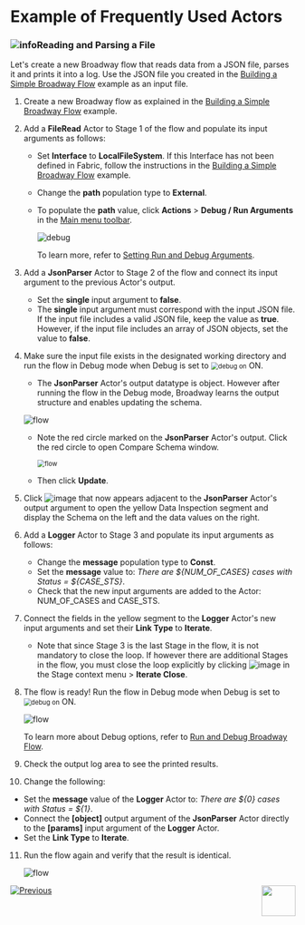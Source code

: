 # Example of Frequently Used Actors


### ![info](/academy/images/example.png)Reading and Parsing a File

Let's create a new Broadway flow that reads data from a JSON file, parses it and prints it into a log. Use the JSON file you created in the [Building a Simple Broadway Flow](05a_create_broadway_flow_example.md#example---building-a-simple-broadway-flow) example as an input file.

1. Create a new Broadway flow as explained in the [Building a Simple Broadway Flow](05a_create_broadway_flow_example.md#example---building-a-simple-broadway-flow) example.

2. Add a **FileRead** Actor to Stage 1 of the flow and populate its input arguments as follows:

   * Set **Interface** to **LocalFileSystem**. If this Interface has not been defined in Fabric, follow the instructions in the [Building a Simple Broadway Flow](05a_create_broadway_flow_example.md#example---building-a-simple-broadway-flow) example.

   * Change the **path** population type to **External**. 

   * To populate the **path** value, click **Actions** > **Debug / Run Arguments** in the [Main menu toolbar](/articles/19_Broadway/18_broadway_flow_window.md#main-menu). 

     ![debug](images/09_debug_arg.PNG)

     To learn more, refer to [Setting Run and Debug Arguments](/articles/19_Broadway/25_broadway_flow_window_run_and_debug_flow.md#setting-run-and-debug-arguments).

3. Add a **JsonParser** Actor to Stage 2 of the flow and connect its input argument to the previous Actor's output. 

   * Set the **single** input argument to **false**.
   * The **single** input argument must correspond with the input JSON file. If the input file includes a valid JSON file, keep the value as **true**. However, if the input file includes an array of JSON objects, set the value to **false**.

4. Make sure the input file exists in the designated working directory and run the flow in Debug mode when Debug is set to <img src="images/debug_on.png" alt="debug on" style="zoom:80%;" /> ON.

   * The **JsonParser** Actor's output datatype is object. However after running the flow in the Debug mode, Broadway learns the output structure and enables updating the schema. 

   ![flow](images/09_read_and_parse_0.PNG)

   * Note the red circle marked on the **JsonParser** Actor's output. Click the red circle to open Compare Schema window.

     <img src="images/09_read_and_parse_1.PNG" alt="flow" style="zoom:80%;" />

   * Then click **Update**.

5. Click ![image](images/red_cross.png) that now appears adjacent to the **JsonParser** Actor's output argument to open the yellow Data Inspection segment and display the Schema on the left and the data values on the right. 

6. Add a **Logger** Actor to Stage 3 and populate its input arguments as follows:

   * Change the **message** population type to **Const**. 
   * Set the **message** value to: *There are ${NUM_OF_CASES} cases with Status = ${CASE_STS}*.
   * Check that the new input arguments are added to the Actor: NUM_OF_CASES and CASE_STS.

7. Connect the fields in the yellow segment to the **Logger** Actor's new input arguments and set their **Link Type** to **Iterate**. 

   * Note that since Stage 3 is the last Stage in the flow, it is not mandatory to close the loop. If however there are additional Stages in the flow, you must close the loop explicitly by clicking ![image](images/three_dots_icon.png) in the Stage context menu > **Iterate Close**.

8. The flow is ready! Run the flow in Debug mode when Debug is set to <img src="images/debug_on.png" alt="debug on" style="zoom:80%;" /> ON.

   ![flow](images/09_read_and_parse.PNG)

    To learn more about Debug options, refer to [Run and Debug Broadway Flow](/articles/19_Broadway/25_broadway_flow_window_run_and_debug_flow.md).

9. Check the output log area to see the printed results.

10. Change the following:

   * Set the **message** value of  the **Logger** Actor to: *There are ${0} cases with Status = ${1}*.
   * Connect the **[object]** output argument of the **JsonParser** Actor directly to the **[params]** input argument of the **Logger** Actor. 
   * Set the **Link Type** to **Iterate**.

11. Run the flow again and verify that the result is identical.

    ![flow](images/09_read_and_parse_2.PNG)



[![Previous](/articles/images/Previous.png)](09_frequently_used_actor_types.md)[<img align="right" width="60" height="54" src="/articles/images/Next.png">](10_using_various_actors_exercise.md)
